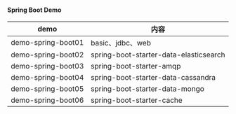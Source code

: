 #### Spring Boot Demo

 demo               | 内容                                     
--------------------|----------------------------------------
 demo-spring-boot01 | basic、jdbc、web                         
 demo-spring-boot02 | spring-boot-starter-data-elasticsearch 
 demo-spring-boot03 | spring-boot-starter-amqp               
 demo-spring-boot04 | spring-boot-starter-data-cassandra     
 demo-spring-boot05 | spring-boot-starter-data-mongo         
 demo-spring-boot06 | spring-boot-starter-cache              